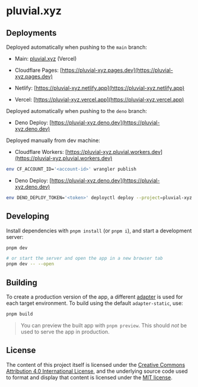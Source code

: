 # pluvial.xyz

## Deployments

Deployed automatically when pushing to the `main` branch:

- Main: [pluvial.xyz](https://pluvial.xyz) (Vercel)

- Cloudflare Pages: [https://pluvial-xyz.pages.dev](https://pluvial-xyz.pages.dev)

- Netlify: [https://pluvial-xyz.netlify.app](https://pluvial-xyz.netlify.app)

- Vercel: [https://pluvial-xyz.vercel.app](https://pluvial-xyz.vercel.app)

Deployed automatically when pushing to the `deno` branch:

- Deno Deploy: [https://pluvial-xyz.deno.dev](https://pluvial-xyz.deno.dev)

Deployed manually from dev machine:

- Cloudflare Workers: [https://pluvial-xyz.pluvial.workers.dev](https://pluvial-xyz.pluvial.workers.dev)

```sh
env CF_ACCOUNT_ID='<account-id>' wrangler publish
```

- Deno Deploy: [https://pluvial-xyz.deno.dev](https://pluvial-xyz.deno.dev)

```sh
env DENO_DEPLOY_TOKEN='<token>' deployctl deploy --project=pluvial-xyz --exclude=node_modules build/index.js
```

## Developing

Install dependencies with `pnpm install` (or `pnpm i`), and start a development server:

```sh
pnpm dev

# or start the server and open the app in a new browser tab
pnpm dev -- --open
```

## Building

To create a production version of the app, a different [adapter](https://kit.svelte.dev/docs#adapters)
is used for each target environment. To build using the default `adapter-static`, use:

```sh
pnpm build
```

> You can preview the built app with `pnpm preview`. This should _not_ be used to serve the app in production.

## License

The content of this project itself is licensed under the [Creative Commons Attribution 4.0 International License](http://creativecommons.org/licenses/by/4.0),
and the underlying source code used to format and display that content is
licensed under the [MIT license](https://github.com/pluvial/pluvial.xyz/blob/main/LICENSE).
